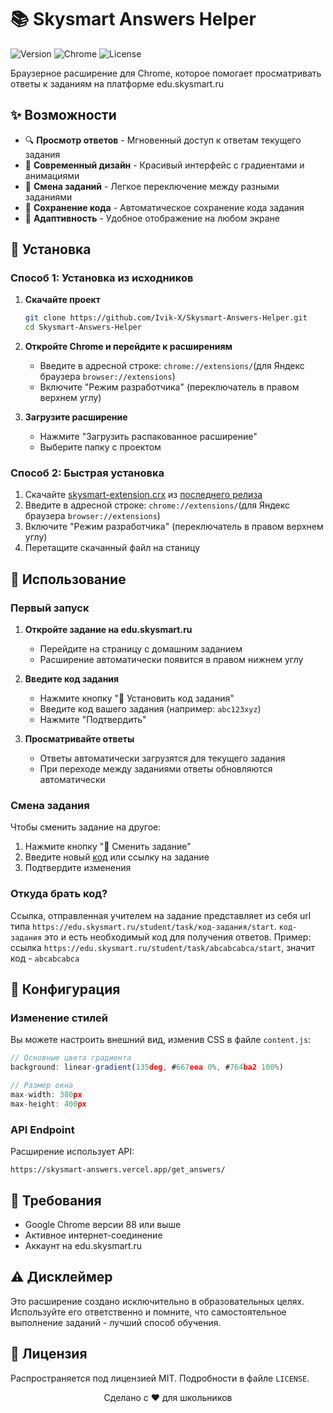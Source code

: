 # 📚 Skysmart Answers Helper

![Version](https://img.shields.io/badge/version-2.0-blue.svg)
![Chrome](https://img.shields.io/badge/Chrome-Extension-green.svg)
![License](https://img.shields.io/badge/license-MIT-yellow.svg)

Браузерное расширение для Chrome, которое помогает просматривать ответы к заданиям на платформе edu.skysmart.ru

## ✨ Возможности

- 🔍 **Просмотр ответов** - Мгновенный доступ к ответам текущего задания
- 🎨 **Современный дизайн** - Красивый интерфейс с градиентами и анимациями
- 🔄 **Смена заданий** - Легкое переключение между разными заданиями
- 💾 **Сохранение кода** - Автоматическое сохранение кода задания
- 📱 **Адаптивность** - Удобное отображение на любом экране

## 🚀 Установка

### Способ 1: Установка из исходников

1. **Скачайте проект**
   ```bash
   git clone https://github.com/Ivik-X/Skysmart-Answers-Helper.git
   cd Skysmart-Answers-Helper
   ```

2. **Откройте Chrome и перейдите к расширениям**
   - Введите в адресной строке: `chrome://extensions/`(для Яндекс браузера `browser://extensions`)
   - Включите "Режим разработчика" (переключатель в правом верхнем углу)

3. **Загрузите расширение**
   - Нажмите "Загрузить распакованное расширение"
   - Выберите папку с проектом

### Способ 2: Быстрая установка

1. Скачайте [skysmart-extension.crx](https://github.com/Ivik-X/Skysmart-Answers-Helper/releases/download/1.0/skysmart-extension.crx) из [последнего релиза](https://github.com/yourusername/skysmart-extension/releases)
2. Введите в адресной строке: `chrome://extensions/`(для Яндекс браузера `browser://extensions`)
3. Включите "Режим разработчика" (переключатель в правом верхнем углу)
4. Перетащите скачанный файл на станицу

## 📖 Использование

### Первый запуск

1. **Откройте задание на edu.skysmart.ru**
   - Перейдите на страницу с домашним заданием
   - Расширение автоматически появится в правом нижнем углу

2. **Введите код задания**
   - Нажмите кнопку "🔄 Установить код задания"
   - Введите код вашего задания (например: `abc123xyz`)
   - Нажмите "Подтвердить"

3. **Просматривайте ответы**
   - Ответы автоматически загрузятся для текущего задания
   - При переходе между заданиями ответы обновляются автоматически

### Смена задания

Чтобы сменить задание на другое:
1. Нажмите кнопку "🔄 Сменить задание"
2. Введите новый [код](#how_to_get_code) или ссылку на задание
3. Подтвердите изменения

### <a id="how_to_get_code"></a> Откуда брать код?
Ссылка, отправленная учителем на задание представляет из себя url типа `https://edu.skysmart.ru/student/task/код-задания/start`. `код-задания` это и есть необходимый код для получения ответов. Пример: ссылка `https://edu.skysmart.ru/student/task/abcabcabca/start`, значит код - `abcabcabca`

## 🔧 Конфигурация

### Изменение стилей

Вы можете настроить внешний вид, изменив CSS в файле `content.js`:

```javascript
// Основные цвета градиента
background: linear-gradient(135deg, #667eea 0%, #764ba2 100%)

// Размер окна
max-width: 380px
max-height: 400px
```

### API Endpoint

Расширение использует API:
```
https://skysmart-answers.vercel.app/get_answers/
```

## 📝 Требования

- Google Chrome версии 88 или выше
- Активное интернет-соединение
- Аккаунт на edu.skysmart.ru

## ⚠️ Дисклеймер

Это расширение создано исключительно в образовательных целях. Используйте его ответственно и помните, что самостоятельное выполнение заданий - лучший способ обучения.

## 📄 Лицензия

Распространяется под лицензией MIT. Подробности в файле `LICENSE`.

<div align="center">
  Сделано с ❤️ для школьников
</div>
